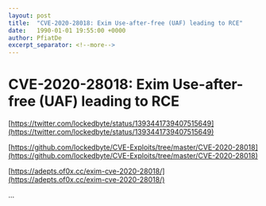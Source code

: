 ```yaml
---
layout: post
title:  "CVE-2020-28018: Exim Use-after-free (UAF) leading to RCE"
date:   1990-01-01 19:55:00 +0000
author: PfiatDe
excerpt_separator: <!--more-->
---
```


# CVE-2020-28018: Exim Use-after-free (UAF) leading to RCE

[https://twitter.com/lockedbyte/status/1393441739407515649](https://twitter.com/lockedbyte/status/1393441739407515649)

[https://github.com/lockedbyte/CVE-Exploits/tree/master/CVE-2020-28018](https://github.com/lockedbyte/CVE-Exploits/tree/master/CVE-2020-28018)

[https://adepts.of0x.cc/exim-cve-2020-28018/](https://adepts.of0x.cc/exim-cve-2020-28018/)

...
<!--more-->
